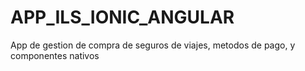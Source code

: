 # APP_ILS_IONIC_ANGULAR
App de gestion de compra de seguros de viajes, metodos de pago, y componentes nativos
